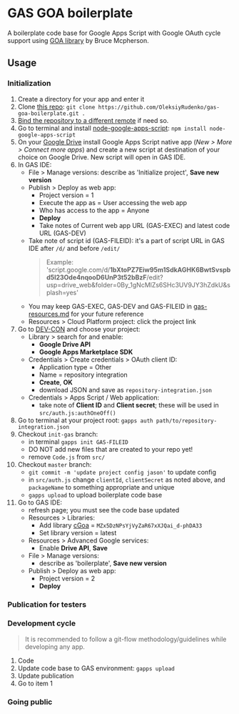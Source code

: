 # GAS GOA boilerplate
A boilerplate code base for
Google Apps Script with Google OAuth cycle support
using [GOA library](http://ramblings.mcpher.com/Home/excelquirks/goa)
by Bruce Mcpherson.

## Usage
### Initialization
1. Create a directory for your app and enter it
1. Clone [this repo](https://github.com/danthareja/node-google-apps-script):
   `git clone https://github.com/OleksiyRudenko/gas-goa-boilerplate.git .`
1. [Bind the repository to a different remote](https://www.google.com/search?q=how+to+bind+local+git+repo+to+a+different+remote)
   if need so.
1. Go to terminal and install 
   [node-google-apps-script](https://github.com/danthareja/node-google-apps-script):
   `npm install node-google-apps-script`
1. On your [Google Drive](https://drive.google.com/) install
   Google Apps Script native app (_New > More > Connect more apps_)
   and create a new script at destination of your choice 
   on Google Drive. New script will open in GAS IDE.
1. In GAS IDE:
   * File > Manage versions: describe as 'Initialize project', 
     **Save new version**
   * Publish > Deploy as web app:
     - Project version = 1
     - Execute the app as = User accessing the web app
     - Who has access to the app = Anyone
     - **Deploy**
     - Take notes of Current web app URL (GAS-EXEC) and latest code URL (GAS-DEV)
   * Take note of script id (GAS-FILEID):
     it's a part of script URL in GAS IDE after `/d/` and before `/edit/`
     > Example: 'script.google.com/d/**1bXtoPZ7Eiw95m1SdkAGHK6BwtSvspbd5l23Ode4nqooD6UnP3t52bBzF**/edit?usp=drive_web&folder=0By_1gNcMlZs6SHc3UV9JY3hZdkU&splash=yes'
   * You may keep GAS-EXEC, GAS-DEV and GAS-FILEID in
     [gas-resources.md](gas-resources.md) for your future reference
   * Resources > Cloud Platform project: click the project link
1. Go to [DEV-CON](https://console.developers.google.com/apis/credentials)
   and choose your project:
   * Library > search for and enable:
     - **Google Drive API**
     - **Google Apps Marketplace SDK**
   * Credentials > Create credentials > OAuth client ID:
     - Application type = Other
     - Name = repository integration
     - **Create**, **OK**
     - download JSON and save as `repository-integration.json`
   * Credentials > Apps Script / Web application:
     - take note of **Client ID** and **Client secret**; these will
       be used in `src/auth.js:authOneOff()`
1. Go to terminal at your project root: `gapps auth path/to/repository-integration.json`
1. Checkout `init-gas` branch:
   * in terminal `gapps init GAS-FILEID`
   * DO NOT add new files that are created to your repo yet!
   * remove `Code.js` from `src/`
1. Checkout `master` branch:
   * `git commit -m 'update project config jason'` to update config
   * in `src/auth.js` change `clientId`, `clientSecret` as noted above,
     and `packageName` to something appropriate and unique
   * `gapps upload` to upload boilerplate code base
1. Go to GAS IDE:
   * refresh page; you must see the code base updated
   * Resources > Libraries:
     - Add library [cGoa](http://ramblings.mcpher.com/Home/excelquirks/goa/userresources)
       = `MZx5DzNPsYjVyZaR67xXJQai_d-phDA33`
     - Set library version = latest
   * Resources > Advanced Google services:
     - Enable **Drive API**, **Save**
   * File > Manage versions:
     - describe as 'boilerplate',
       **Save new version**
   * Publish > Deploy as web app:
     - Project version = 2
     - **Deploy**
   
### Publication for testers

### Development cycle
> It is recommended to follow a git-flow methodology/guidelines
> while developing any app.
1. Code
1. Update code base to GAS environment: `gapps upload`
1. Update publication
1. Go to item 1

### Going public
